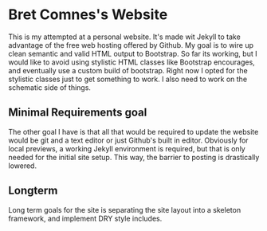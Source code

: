 Bret Comnes's Website
==================

This is my attempted at a personal website.  It's made wit Jekyll to take advantage of the free web hosting offered by Github.  My goal is to wire up clean semantic and valid HTML output to Bootstrap.  So far its working, but I would like to avoid using stylistic HTML classes like Bootstrap encourages, and eventually use a custom build of bootstrap.  Right now I opted for the stylistic classes just to get something to work.  I also need to work on the schematic side of things.

## Minimal Requirements goal

The other goal I have is that all that would be required to update the website would be git and a text editor or just Github's built in editor.  Obviously for local previews, a working Jekyll environment is required, but that is only needed for the initial site setup.  This way, the barrier to posting is drastically lowered.

## Longterm

Long term goals for the site is separating the site layout into a skeleton framework, and implement DRY style includes.
